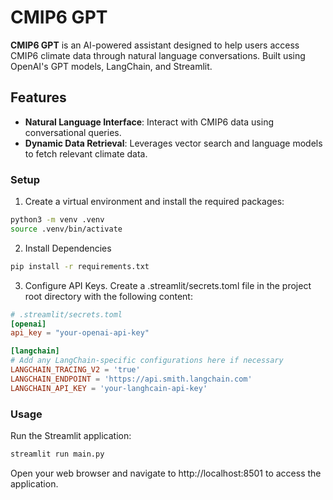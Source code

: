 # CMIP6 GPT

**CMIP6 GPT** is an AI-powered assistant designed to help users access CMIP6 climate data through natural language conversations. Built using OpenAI's GPT models, LangChain, and Streamlit.

## Features

- **Natural Language Interface**: Interact with CMIP6 data using conversational queries.
- **Dynamic Data Retrieval**: Leverages vector search and language models to fetch relevant climate data.


### Setup
1. Create a virtual environment and install the required packages:
```bash
python3 -m venv .venv
source .venv/bin/activate
```
2. Install Dependencies
```bash
pip install -r requirements.txt
```
3. Configure API Keys. Create a .streamlit/secrets.toml file in the project root directory with the following content:
```toml
# .streamlit/secrets.toml
[openai]
api_key = "your-openai-api-key"

[langchain]
# Add any LangChain-specific configurations here if necessary
LANGCHAIN_TRACING_V2 = 'true'
LANGCHAIN_ENDPOINT = 'https://api.smith.langchain.com'
LANGCHAIN_API_KEY = 'your-langhcain-api-key'
```

### Usage
Run the Streamlit application:
```bash
streamlit run main.py
```
Open your web browser and navigate to http://localhost:8501 to access the application.